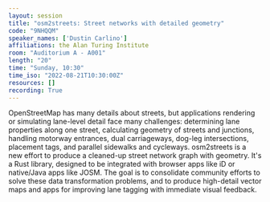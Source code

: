 ```yaml
---
layout: session
title: "osm2streets: Street networks with detailed geometry"
code: "9NHQQM"
speaker_names: ['Dustin Carlino']
affiliations: the Alan Turing Institute
room: "Auditorium A - A001"
length: "20"
time: "Sunday, 10:30"
time_iso: "2022-08-21T10:30:00Z"
resources: []
recording: True
---
```


OpenStreetMap has many details about streets, but applications rendering or simulating lane-level detail face many challenges: determining lane properties along one street, calculating geometry of streets and junctions, handling motorway entrances, dual carriageways, dog-leg intersections, placement tags, and parallel sidewalks and cycleways. osm2streets is a new effort to produce a cleaned-up street network graph with geometry. It's a Rust library, designed to be integrated with browser apps like iD or native/Java apps like JOSM. The goal is to consolidate community efforts to solve these data transformation problems, and to produce high-detail vector maps and apps for improving lane tagging with immediate visual feedback.

